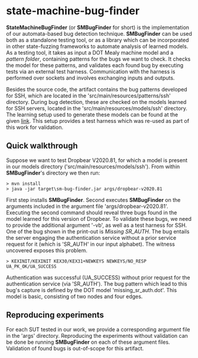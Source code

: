 # state-machine-bug-finder

**StateMachineBugFinder** (or **SMBugFinder** for short) is the implementation of our automata-based bug detection technique.
**SMBugFinder** can be used both as a standalone testing tool, or as a library which can be incorporated in other state-fuzzing frameworks to automate analysis of learned models.
As a testing tool, it takes as input a DOT Mealy machine model and a *pattern folder*, containing patterns for the bugs we want to check.
It checks the model for these patterns, and validates each found bug by executing tests via an external test harness.
Communication with the harness is performed over sockets and involves exchanging inputs and outputs.

Besides the source code, the artifact contains the bug patterns developed for SSH, which are located in the 'src/main/resources/patterns/ssh' directory.
During bug detection, these are checked on the models learned for SSH servers, located in the 'src/main/resources/models/ssh' directory.
The learning setup used to generate these models can be found at the given [link][sshharness].
This setup provides a test harness which was re-used as part of this work for validation.

## Quick walkthrough

Suppose we want to test Dropbear V2020.81, for which a model is present in our models directory ('src/main/resources/models/ssh').
From within **SMBugFinder**'s directory we then run:

    > mvn install
    > java -jar target\sm-bug-finder.jar args/dropbear-v2020.81
    
First step installs **SMBugFinder**. 
Second executes **SMBugFinder** on the arguments included in the argument file 'args/dropbear-v2020.81'.
Executing the second command should reveal three bugs found in the model learned for this version of Dropbear.
To validate these bugs, we need to provide the additional argument '-vb', as well as a test harness for SSH.
One of the bug shown in the print-out is *Missing SR_AUTH*.
The bug entails the server engaging the authentication service without a prior service request for it (which is 'SR_AUTH' in our input alphabet).
The witness uncovered exposes this problem.

    > KEXINIT/KEXINIT KEX30/KEX31+NEWKEYS NEWKEYS/NO_RESP UA_PK_OK/UA_SUCCESS

Authentication was successful (UA_SUCCESS) without prior request for the authentication service (via 'SR_AUTH'). 
The bug pattern which lead to this bug's capture is defined by the DOT model 'missing_sr_auth.dot'. 
This model is basic, consisting of two nodes and four edges.

## Reproducing experiments

For each SUT tested in our work, we provide a corresponding argument file in the 'args' directory.
Reproducing the experiments without validation can be done be running **SMBugFinder** on each of these argument files.
Validation of found bugs is out-of-scope for this artifact.

[sshharness]:https://easy.dans.knaw.nl/ui/datasets/id/easy-dataset:77503